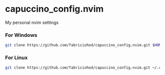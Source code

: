 # capuccino_config.nvim
My personal nvim settings

### For Windows
```bash
git clone https://github.com/fabriciohod/capuccino_config.nvim.git $HOME\AppData\Local\nvim --depth 1 && nvim
```
### For Linux
```bash
git clone https://github.com/fabriciohod/capuccino_config.nvim.git ~/.config/nvim --depth 1 && nvim
```
